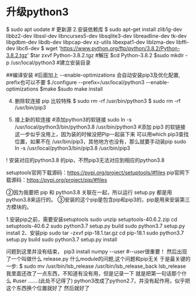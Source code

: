# 升级python3
$ sudo apt uodate   # 更新源
2.安装依赖库
$ sudo apt-get install zlib1g-dev libbz2-dev libssl-dev libncurses5-dev libsqlite3-dev libreadline-dev tk-dev libgdbm-dev libdb-dev libpcap-dev xz-utils libexpat1-dev liblzma-dev libffi-dev libc6-dev
$ wget 'https://www.python.org/ftp/python/3.8.2/Python-3.8.2.tgz'
$tar zxvf Python-3.8.2.tgz #解压
$cd Python-3.8.2
$sudo mkdir -p /usr/local/python3 #建立安装目录

##编译安装
#后面加上 --enable-optimizations 会自动安装pip3及优化配置, prefix也可以不要
$./configure --prefix=/usr/local/python3  --enable-optimizations
$make
$sudo make install

4. 删除软连接 pip 比较特殊
$ sudo rm -rf /usr/bin/python3
$ sudo rm -rf /usr/bin/pip3

5. 接上新的软连接
#添加python3的软链接
sudo ln -s /usr/local/python3/bin/python3.8 /usr/bin/python3
#添加 pip3 的软链接 这一步似乎没用上，因为装的时候没把Pip一起装下来   可以用which pip3查找位置，如果不在 /usr/bin/pip3，其他地方也没有，那么就要手动装pip
sudo ln -s /usr/local/python3/bin/pip3.8 /usr/bin/pip3

! 安装对应的python3.8 的pip，不然pip3无法对应到相应的python3.8

setuptools官网下载源码：https://pypi.org/project/setuptools/#files
pip官网下载源码：https://pypi.org/project/pip/#files

②因为我要把 pip 和 python3.8 关联在一起，所以运行 setup.py 都是用python3.8来运行的。
③安装的这个pip是包含pip和pip3的，pip是用来安装第三方模块的。

1.安装pip之前，需要安装setuptools
sudo unzip setuptools-40.6.2.zip
cd setuptools-40.6.2
sudo python3.7 setup.py build
sudo python3.7 setup.py install
2、安装pip
sudo tar -zxvf pip-18.1.tar.gz
cd pip-18.1
sudo python3.7 setup.py build
sudo python3.7 setup.py install

问题到这里并没有结束，
pip3 install numpy --user    #--user很重要！
然后出现了一个叫做什么  release.py 什么module的问题,这个问题和pip无关
于是最关键的一步:
$ sudo mv /usr/bin/lsb_release /usr/bin/lsb_release_back
lsb_release 我里面还改了一点东西，不知道有没有用，但是记录一下
就是把第一句话那个什么 #user .......(此处不记得了) python3改成了python2.7，并没有起作用，似乎把这个东西换个位置就好了
然后就好了
